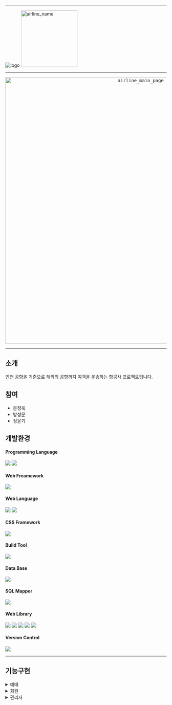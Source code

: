 
* * *


![logo](https://user-images.githubusercontent.com/100543239/173267184-b5ca3ae9-d1fa-41f0-bd34-8c4b8aab6a3c.png)
<img width="176" alt="airline_name" src="https://user-images.githubusercontent.com/100543239/176680457-69c9a7f4-6190-4a90-891b-bce5defb2f60.png">

* * *
<p align="center">
  <kbd>
  <img width="830" alt="airline_main_page" src="https://user-images.githubusercontent.com/100543239/176680472-d96868a8-e077-41d6-8af6-15f1eeb5690c.png">
  </kbd>
</p>

* * *

## 소개  
인천 공항을 기준으로 해외의 공항까지 여객을 운송하는 항공사 프로젝트입니다.

## 참여
 * 문정욱
 * 방성문
 * 정윤기

## 개발환경
  #### Programming Language
  <p>
  <img src="https://img.shields.io/badge/java-007396?style=for-the-badge&logo=java&logoColor=white">
  <img src="https://img.shields.io/badge/javascript-yellow?style=for-the-badge&logo=javascript&logoColor=black">
  </p>
  
  #### Web Freamework
  <img src="https://img.shields.io/badge/spring-6DB33F?style=for-the-badge&logo=spring&logoColor=white">
  
  #### Web Language
  <p>
  <img src="https://img.shields.io/badge/html5-F80000?style=for-the-badge&logo=html5&logoColor=white">
  <img src="https://img.shields.io/badge/css3-blue?style=for-the-badge&logo=css3&logoColor=white">
  </p>
  
  #### CSS Framework
  <img src="https://img.shields.io/badge/bootstrap-purple?style=for-the-badge&logo=bootstrap&logoColor=white">
  
  #### Build Tool
  <img src="https://img.shields.io/badge/apachemaven-red?style=for-the-badge&logo=apachemaver&logoColor=white">
  
  #### Data Base
  <img src="https://img.shields.io/badge/oracle-F80000?style=for-the-badge&logo=oracle&logoColor=white">
  
  #### SQL Mapper
  <img src="https://img.shields.io/badge/mybatis-black?style=for-the-badge&logo=mybatis&logoColor=white">
  
  #### Web Library
  <p>
  <img src="https://img.shields.io/badge/jquery-black?style=for-the-badge&logo=jquery&logoColor=white">
  <img src="https://img.shields.io/badge/ajax-black?style=for-the-badge&logo=ajax&logoColor=white">
  <img src="https://img.shields.io/badge/tiles-black?style=for-the-badge&logo=tiles&logoColor=white">
  <img src="https://img.shields.io/badge/log4j-black?style=for-the-badge&logo=log4j&logoColor=white">
  <img src="https://img.shields.io/badge/jackson-black?style=for-the-badge&logo=jackson&logoColor=white">
  </p>
  
  #### Version Control
  <img src="https://img.shields.io/badge/subversion-skyblue?style=for-the-badge&logo=subversion&logoColor=white">
  
  

* * *
## 기능구현
<details>
<summary>예매</summary>
  
* **공항 검색** <br>
  * 출발지와 도착지에 도시 이름을 작성하면 공항코드와 나라정보를 표시합니다. <br>
* **운항 일정 검색** <br>
  * 날짜와 경로가 맞는 운항목록을 찾아 화면에 표시합니다. <br>
* **회원, 비회원 예매 확인 페이지** <br>
  * 세션을 확인하여 로그인 하지 않은 상태로 예매 시 바로 로그인을 할 수 있는 페이지를 띄워주며 회원가입, 비회원으로 진행하기를 선택할 수 있습니다. <br>
* **승객 정보 입력** <br>
  * 인원 수 만큼 승객의 정보를 입력받아 저장합니다. <br>
* **좌석 예약** <br>
  * 선택한 운항목록의 좌석 현황을 이미지로 표시하고 비어있는 좌석을 선택하여 좌석을 예약할 수 있습니다. <br>
* **결제 화면** <br>
  * 결제 화면에서 인원 수 만큼 항공표의 값과 세금을 계산할 수 있으며 회원인 경우 포인트를 사용, 적립이 가능합니다. <br>
</details>

<details>
  <summary>회원</summary>
  
* **로그인** <br>
  * Modal창을 통해 로그인 화면을 출력하고 DB를 통해 기존에 저장된 회원의 정보와 일치 시 정보를 세션에 담아둡니다. <br>
* **아이디 찾기/비밀번호 찾기**  <br>
  * 회원가입 시 작성한 Email을 받아 DB에서 조회 후 해당 Email로 아이디를 전송합니다. <br>
  * 비밀번호 찾기 시 Email과 아이디를 조회하여 해당 Email로 비밀번호를 전송합니다. <br>
**회원가입**  <br>
  * Ajax를 사용하여 비동기로 아이디 중복체크를 하며 유효성검사를 통해 비밀번호 확인 여부와 필수 입력사항 미 기입여부를 알려줍니다. <br>
**프로필**  <br>
  * 세션에 저장된 회원의 정보를 통해 상세 정보 및 회원의 포인트를 프로필 화면에 출력하고 출력한 정보를 수정할 수 있는 기능입니다. <br>
  * 회원 이미지 클릭 시 이미지 파일을 수정할 수 있습니다. <br>
**비밀번호 변경** <br>
  * 유효성검사를 통해 기존 비밀번호, 새 비밀번호와 확인 비밀번호를 검사하여 비밀번호를 수정할 수 있습니다. <br>
**예매조회** <br>
  * 회원이 구매한 예매표의 정보를 출력하는 페이지입니다. <br>
**지난 예매조회** <br>
  * 현재 시간을 기준으로 운항이 완료된 예매표의 정보를 출력하는 페이지입니다. <br>

</details>

<details>
  <summary>관리자</summary>
  
* **매출현황** <br>
  * 설정한 년도의 월 별 매출을 조회하여 차트로 출력한 페이지입니다. <br>
* **회원관리** <br>
  모든 회원의 목록을 페이징처리하여 출력하고 선택 시 회원의 상세 정보를 Modal로 출력합니다.  <br>
  비밀번호, 이름, 국적 등을 수정하거나 삭제할 수 있으며 직원 코드를 부여할 수 있습니다. <br>
  회원의 아이디를 검색하여 특정 회원만을 검색할 수 있습니다. <br>
* **직원관리** <br>
  * 모든 직원의 목록을 페이징처리하여 출력하고 선택 시 해당 직원의 상세정보를 Modal로 출력합니다. <br>
  * 출력한 상세 정보에서 수정하거나 삭제할 수 있습니다. <br>
  * 직원 아이디, 이름, 부서코드를 검색하여 특정 직원을 검색할 수 있습니다. <br>
  * 직원 추가가 가능하며 회원과는 별도로 직원 정보를 위한 직원 아이디가 있으며 후에 회원 아이디와 연동을 하는 방식으로 설계하였습니다. <br>
* **예매관리** <br>
  * 현재 시간 이후의 운항 예정인 예매 표에 대해 조회할 수 있는 페이지입니다. <br>
  * 선택 시 상세 예매 정보를 Modal로 출력하며 일정 부분 정보를 수정할 수 있도록 했습니다. <br>
  * 예매코드, 비회원 코드, 회원아이디로 특정 예매를 조회할 수 있습니다. <br>
* **운항관리** <br>
  * 항공기의 목록을 표시하는 페이지입니다. <br>
  * 항공기 별 운항 일정을 조회하여 가장 최근의 일정의 다음 운항 경로와 출발 날짜, 도착날짜를 표시하며 최종 운항에 대한 경로와 날짜정보를 담습니다. <br>
  * 만약 항공기가 현재 시간을 기준으로 운항중인 경우 초록색으로 표시하여 비행, 대기 상태를 달리 표시합니다. <br>
  * 항공기를 선택하여 운항 목록을 확인할 수 있으며 목록을 선택하여 정보를 수정할 수 있으며 좌석 조회를 이미지로 확인할 수 있습니다. <br>
  * 좌석 조회 시 해당 운항 좌석의 이미지를 출력하며 예약되어있는 좌석의 승객 정보를 출력하고 좌석을 변경시킬 수 있습니다. <br>
  * 선택한 항공기의 새 운항 일정을 추가할 수 있으며 현재 시간을 기준으로 바로 다음 운항 일정을 조회하여 네시간 이후부터 <br>
    해당 공항에서 경로가 있는 다른 공항으로만 갈 수 있게 설정을 할 수 있도록 하였습니다. <br>
  * 새 운항 일정을 생성 시 해당 항공기의 정보에 맞춰 좌석들을 만들도록 하였습니다. <br>
* 모든 페이지의 조회 목록은 페이징 처리되어있으며 선택 시 해당 상세 정보를 Modal로 표현합니다. 또한 수정, 삭제가 가능합니다.
</details>

